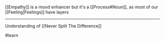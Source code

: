 [[Empathy]] is a mood enhancer but it's a [[Process#Noun]], as most of our [[Feeling|Feelings]] have layers

---

Understanding of [[Never Split The Difference]]

#learn 